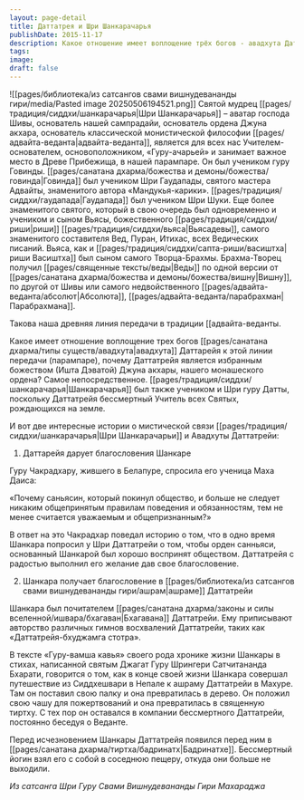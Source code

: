 ```yaml
---
layout: page-detail
title: Даттатрея и Шри Шанкарачарья
publishDate: 2015-11-17
description: Какое отношение имеет воплощение трёх богов - авадхута Даттатрейя - к этой линии передачи (парампаре) и почему именно Даттатрейя считается избранным божеством (Ишта Дэватой) Джуна акхары, нашего монашеского ордена? Это отношение самое прямое и непосредственное. Шанкарачарья также считался учеником и Шри Гуру Датты, ведь Даттатрейя - бессмертный Учитель всех Святых, приходящих на землю.
tags: 
image: 
draft: false
---
```

![[pages/библиотека/из сатсангов свами вишнудевананды гири/media/Pasted image 20250506194521.png]]
Святой мудрец [[pages/традиция/сиддхи/шанкарачарья|Шри Шанкарачарья]] – аватар господа Шивы, основатель нашей сампрадайи, основатель ордена Джуна акхара, основатель классической монистической философии [[pages/адвайта-веданта|адвайта-веданта]], является для всех нас Учителем-основателем, основоположником, «Гуру-ачарьей» и занимает важное место в Древе Прибежища, в нашей парампаре. Он был учеником гуру Говинды. [[pages/санатана дхарма/божества и демоны/божества/говинда|Говинда]] был учеником Шри Гаудапады, святого мастера Адвайты, знаменитого автора «Мандукья-карики». [[pages/традиция/сиддхи/гаудапада|Гаудапада]] был учеником Шри Шуки. Еще более знаменитого святого, который в свою очередь был одновременно и учеником и сыном Вьясы, божественного [[pages/традиция/сиддхи/риши|риши]] [[pages/традиция/сиддхи/вьяса|Вьясадевы]], самого знаменитого составителя Вед, Пуран, Итихас, всех Ведических писаний. Вьяса, как и [[pages/традиция/сиддхи/сапта-риши/васиштха|риши  Васиштха]] был сыном самого Творца-Брахмы. Брахма-Творец получил [[pages/священные тексты/веды|Веды]] по одной версии от [[pages/санатана дхарма/божества и демоны/божества/вишну|Вишну]], по другой от Шивы или самого недвойственного [[pages/адвайта-веданта/абсолют|Абсолюта]], [[pages/адвайта-веданта/парабрахман|Парабрахмана]].

Такова наша древняя линия передачи в традиции [[адвайта-веданты. 

Какое имеет отношение воплощение трех богов [[pages/санатана дхарма/типы существ/авадхута|авадхута]] Даттарейя к этой линии передачи (парампаре), почему Даттатрейя является избранным божеством (Ишта Дэватой) Джуна акхары, нашего монашеского ордена? Самое непосредственное. [[pages/традиция/сиддхи/шанкарачарья|Шанкарачарья]] был также учеником и Шри гуру Датты, поскольку Даттатрейя бессмертный Учитель всех Святых, рождающихся на земле.

И вот две интересные истории о мистической связи  [[pages/традиция/сиддхи/шанкарачарья|Шри Шанкарачарьи]] и Авадхуты Даттатрейи:

1) Даттарейя дарует благословения Шанкаре

Гуру Чакрадхару, жившего в Белапуре, спросила его ученица Маха Даиса:

«Почему саньясин, который покинул общество, и больше не следует никаким общепринятым правилам поведения и обязанностям, тем не менее считается уважаемым и общепризнанным?»

В ответ на это Чакрадхар поведал историю о том, что в одно время Шанкара попросил у Шри Даттатрейи о том, чтобы орден санньяси, основанный Шанкарой был хорошо воспринят обществом. Даттатрейя с радостью выполнил его желание дав свое благословение.

2) Шанкара получает благословение в [[pages/библиотека/из сатсангов свами вишнудевананды гири/ашрам|ашраме]] Даттатрейи

Шанкара был почитателем [[pages/санатана дхарма/законы и силы вселенной/ишвара/бхагаван|Бхагавана]] Даттатрейи. Ему приписывают авторство различных гимнов восхвалений Даттатрейи, таких как «Даттатрейя-бхуджамга стотра».

В тексте «Гуру-вамша кавья» своего рода хронике жизни Шанкары в стихах, написанной святым Джагат Гуру Шрингери Сатчитананда Бхарати, говорится о том, как в конце своей жизни Шанкара совершал путешествие из Сиддхешвари в Непале к ашраму Даттатрейи в Махуре. Там он поставил свою палку и она превратилась в дерево. Он положил свою чашу для пожертвований и она превратилась в священную тиртху. С тех пор он оставался в компании бессмертного Даттатрейи, постоянно беседуя о Веданте. 

Перед исчезновением Шанкары Даттатрейя появился перед ним в [[pages/санатана дхарма/тиртха/бадринатх|Бадринатхе]]. Бессмертный йогин взял его с собой в соседнюю пещеру, откуда они больше не выходили.

*Из сатсанга Шри Гуру Свами Вишнудевананды Гири Махараджа*

